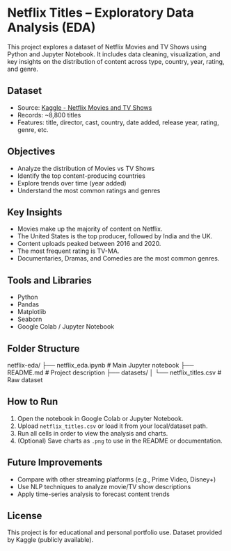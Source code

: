 # Netflix Titles – Exploratory Data Analysis (EDA)

This project explores a dataset of Netflix Movies and TV Shows using Python and Jupyter Notebook. It includes data cleaning, visualization, and key insights on the distribution of content across type, country, year, rating, and genre.

## Dataset

- Source: [Kaggle - Netflix Movies and TV Shows](https://www.kaggle.com/datasets/shivamb/netflix-shows)
- Records: ~8,800 titles
- Features: title, director, cast, country, date added, release year, rating, genre, etc.

## Objectives

- Analyze the distribution of Movies vs TV Shows
- Identify the top content-producing countries
- Explore trends over time (year added)
- Understand the most common ratings and genres

## Key Insights

- Movies make up the majority of content on Netflix.
- The United States is the top producer, followed by India and the UK.
- Content uploads peaked between 2016 and 2020.
- The most frequent rating is TV-MA.
- Documentaries, Dramas, and Comedies are the most common genres.

## Tools and Libraries

- Python
- Pandas
- Matplotlib
- Seaborn
- Google Colab / Jupyter Notebook

## Folder Structure
netflix-eda/
├── netflix_eda.ipynb       # Main Jupyter notebook 
├── README.md               # Project description
├── datasets/
│   └── netflix_titles.csv  # Raw dataset


## How to Run

1. Open the notebook in Google Colab or Jupyter Notebook.
2. Upload `netflix_titles.csv` or load it from your local/dataset path.
3. Run all cells in order to view the analysis and charts.
4. (Optional) Save charts as `.png` to use in the README or documentation.

## Future Improvements

- Compare with other streaming platforms (e.g., Prime Video, Disney+)
- Use NLP techniques to analyze movie/TV show descriptions
- Apply time-series analysis to forecast content trends

## License

This project is for educational and personal portfolio use. Dataset provided by Kaggle (publicly available).

